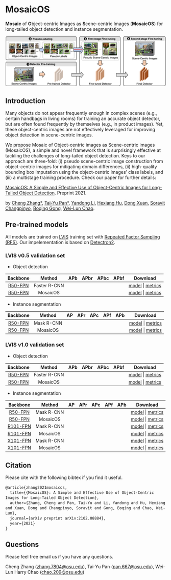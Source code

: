 # MosaicOS
**Mosaic** of **O**bject-centric Images as **S**cene-centric Images (**MosaicOS**) for long-tailed object detection and instance segmentation.

![](image/mosaicos.png)

## Introduction
Many objects do not appear frequently enough in complex scenes (e.g., certain handbags in living rooms) for 
training an accurate object detector, but are often found frequently by themselves (e.g., in product images). 
Yet, these object-centric images are not effectively leveraged for improving object detection in scene-centric 
images. 

We propose Mosaic of Object-centric images as Scene-centric images (MosaicOS), a simple and novel framework that is surprisingly effective at tackling the challenges of long-tailed object detection. Keys to our approach
are three-fold: (i) pseudo scene-centric image construction from object-centric images for mitigating domain differences, (ii) high-quality bounding box imputation using
the object-centric images’ class labels, and (iii) a multistage training procedure. Check our paper for further details:

[MosaicOS: 
A Simple and Effective Use of Object-Centric Images for Long-Tailed Object Detection](https://arxiv.org/abs/2102.08884).
Preprint 2021.

by [Cheng Zhang*](https://czhang0528.github.io/), [Tai-Yu Pan*](https://scholar.google.com/citations?user=c67q8toAAAAJ&hl=en), 
[Yandong Li](https://cold-winter.github.io/), [Hexiang Hu](http://www.hexianghu.com/), [Dong Xuan](https://web.cse.ohio-state.edu/~xuan.3/), 
[Soravit Changpinyo](http://www-scf.usc.edu/~schangpi/), [Boqing Gong](http://boqinggong.info/), [Wei-Lun Chao](https://sites.google.com/view/wei-lun-harry-chao). 


## Pre-trained models

All models are trained on [LVIS](https://www.lvisdataset.org/) training set with [Repeated Factor 
Sampling (RFS)](https://arxiv.org/abs/1908.03195). Our impelementation is based on [Detectron2](https://github.com/facebookresearch/detectron2).

### LVIS v0.5 validation set
* Object detection

| Backbone | Method | APb | APbr | APbc | APbf | Download |
| :----: | :----: | :----:|:----: |:----: |:----: |:----: |
|[R50-FPN]() | Faster R-CNN | | | | | [model]() &#124; [metrics]() |
|[R50-FPN]() | MosaicOS | | | | | [model]() &#124; [metrics]() |

* Instance segmentation

|Backbone| Method | AP | APr | APc | APf | APb | Download |
| :----:| :----: | :----: |:----: |:----: |:----: |:----: |:----: |
|[R50-FPN](https://github.com/facebookresearch/detectron2/blob/master/configs/LVISv0.5-InstanceSegmentation/mask_rcnn_R_50_FPN_1x.yaml) |Mask R-CNN| | | | | | [model]() &#124; [metrics]() |
|[R50-FPN](https://github.com/facebookresearch/detectron2/blob/master/configs/LVISv0.5-InstanceSegmentation/mask_rcnn_R_50_FPN_1x.yaml) | MosaicOS | | | | | | [model]() &#124; [metrics]() |


### LVIS v1.0 validation set

* Object detection

| Backbone | Method | APb | APbr | APbc | APbf | Download |
| :----: | :----: | :----:|:----: |:----: |:----: |:----: |
|[R50-FPN]() | Faster R-CNN | | | | | [model]() &#124; [metrics]() |
|[R50-FPN]() | MosaicOS | | | | | [model]() &#124; [metrics]() |

* Instance segmentation

|Backbone| Method | AP | APr | APc | APf | APb | Download |
| :----:| :----: | :----: |:----: |:----: |:----: |:----: |:----: |
|[R50-FPN](https://github.com/facebookresearch/detectron2/blob/master/configs/LVISv1-InstanceSegmentation/mask_rcnn_R_50_FPN_1x.yaml) |Mask R-CNN| | | | | | [model]() &#124; [metrics]() |
|[R50-FPN](https://github.com/facebookresearch/detectron2/blob/master/configs/LVISv1-InstanceSegmentation/mask_rcnn_R_50_FPN_1x.yaml) | MosaicOS | | | | | | [model]() &#124; [metrics]() |
|[R101-FPN](https://github.com/facebookresearch/detectron2/blob/master/configs/LVISv1-InstanceSegmentation/mask_rcnn_R_101_FPN_1x.yaml) |Mask R-CNN| | | | | | [model]() &#124; [metrics]() |
|[R101-FPN](https://github.com/facebookresearch/detectron2/blob/master/configs/LVISv1-InstanceSegmentation/mask_rcnn_R_101_FPN_1x.yaml) | MosaicOS | | | | | | [model]() &#124; [metrics]() |
|[X101-FPN](https://github.com/facebookresearch/detectron2/blob/master/configs/LVISv1-InstanceSegmentation/mask_rcnn_X_101_32x8d_FPN_1x.yaml) |Mask R-CNN| | | | | | [model]() &#124; [metrics]() |
|[X101-FPN](https://github.com/facebookresearch/detectron2/blob/master/configs/LVISv1-InstanceSegmentation/mask_rcnn_X_101_32x8d_FPN_1x.yaml) | MosaicOS | | | | | | [model]() &#124; [metrics]() |

## Citation
Please cite with the following bibtex if you find it useful.
```
@article{zhang2021mosaicos,
  title={{MosaicOS}: A Simple and Effective Use of Object-Centric Images for Long-Tailed Object Detection},
  author={Zhang, Cheng and Pan, Tai-Yu and Li, Yandong and Hu, Hexiang and Xuan, Dong and Changpinyo, Soravit and Gong, Boqing and Chao, Wei-Lun},
  journal={arXiv preprint arXiv:2102.08884},
  year={2021}
}
```

## Questions
Please feel free email us if you have any questions.

Cheng Zhang (zhang.7804@osu.edu), Tai-Yu Pan (pan.667@osu.edu), Wei-Lun Harry Chao (chao.209@osu.edu)